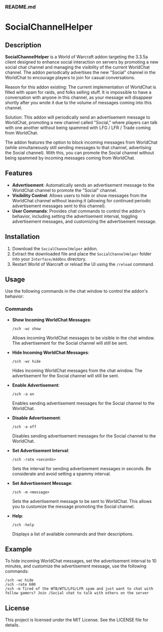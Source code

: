 ### README.md

# SocialChannelHelper

## Description
**SocialChannelHelper** is a World of Warcraft addon targeting the 3.3.5a client designed to enhance social interaction on servers by promoting a new social chat channel and managing the visibility of the current WorldChat channel. The addon periodically advertises the new "Social" channel in the WorldChat to encourage players to join for casual conversations.

Reason for this addon existing: The current implementation of WorldChat is filled with spam for raids, and folks selling stuff. It is impossible to have a conversation with anyone in this channel, as your message will disappear shortly after you wrote it due to the volume of messages coming into this channel. 

Solution: This addon will periodically send an advertisement message to WorldChat, promoting a new channel called "Social," where players can talk with one another without being spammed with LFG / LFR / Trade coming from WorldChat. 

The addon features the option to block incoming messages from WorldChat (while simultaneously still sending messages to that channel, advertising the Social channel). With this, you can promote the Social channel without being spammed by incoming messages coming from WorldChat. 

## Features
- **Advertisement**: Automatically sends an advertisement message to the WorldChat channel to promote the "Social" channel.
- **Visibility Control**: Allows users to hide or show messages from the WorldChat channel without leaving it (allowing for continued periodic advertisement messages sent to this channel).
- **User Commands**: Provides chat commands to control the addon's behavior, including setting the advertisement interval, toggling advertisement messages, and customizing the advertisement message.

## Installation
1. Download the `SocialChannelHelper` addon.
2. Extract the downloaded file and place the `SocialChannelHelper` folder into your `Interface/AddOns` directory.
3. Restart World of Warcraft or reload the UI using the `/reload` command.

## Usage
Use the following commands in the chat window to control the addon's behavior:

### Commands
- **Show Incoming WorldChat Messages**:
  ```
  /sch -wc show
  ```
  Allows incoming WorldChat messages to be visible in the chat window. The advertisement for the Social channel will still be sent.

- **Hide Incoming WorldChat Messages**:
  ```
  /sch -wc hide
  ```
  Hides incoming WorldChat messages from the chat window. The advertisement for the Social channel will still be sent.

- **Enable Advertisement**:
  ```
  /sch -a on
  ```
  Enables sending advertisement messages for the Social channel to the WorldChat.

- **Disable Advertisement**:
  ```
  /sch -a off
  ```
  Disables sending advertisement messages for the Social channel to the WorldChat.

- **Set Advertisement Interval**:
  ```
  /sch -rate <seconds>
  ```
  Sets the interval for sending advertisement messages in seconds. Be considerate and avoid setting a spammy interval.

- **Set Advertisement Message**:
  ```
  /sch -m <message>
  ```
  Sets the advertisement message to be sent to WorldChat. This allows you to customize the message promoting the Social channel.

- **Help**:
  ```
  /sch -help
  ```
  Displays a list of available commands and their descriptions.

## Example
To hide incoming WorldChat messages, set the advertisement interval to 10 minutes, and customize the advertisement message, use the following commands:
```
/sch -wc hide
/sch -rate 600
/sch -m Tired of the WTB/WTS/LFG/LFR spam and just want to chat with fellow gamers? Join /Social chat to talk with others on the server
```

## License
This project is licensed under the MIT License. See the LICENSE file for details.

